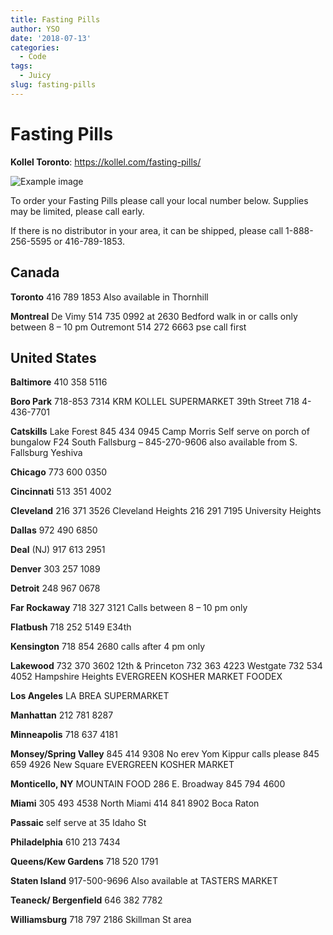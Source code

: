 ```yaml
---
title: Fasting Pills
author: YSO
date: '2018-07-13'
categories:
  - Code
tags:
  - Juicy
slug: fasting-pills
---
```


# Fasting Pills
**Kollel Toronto**: https://kollel.com/fasting-pills/

![Example image](/image/pills.jpg)

To order your Fasting Pills please call your local number below. Supplies may be limited, please call early.

If there is no distributor in your area, it can be shipped, please call 1-888-256-5595 or 416-789-1853.

## Canada

**Toronto** 416 789 1853
Also available in Thornhill

**Montreal**
De Vimy 514 735 0992 at 2630 Bedford walk in or calls only between 8 – 10 pm
Outremont 514 272 6663 pse call first

## United States

**Baltimore** 410 358 5116

**Boro Park**
718-853 7314
KRM KOLLEL SUPERMARKET 39th Street 718 4-436-7701

**Catskills**
Lake Forest 845 434 0945
Camp Morris Self serve on porch of bungalow F24
South Fallsburg – 845-270-9606
also available from S. Fallsburg Yeshiva

**Chicago** 773 600 0350

**Cincinnati** 513 351 4002

**Cleveland**
216 371 3526 Cleveland Heights
216 291 7195 University Heights

**Dallas** 972 490 6850

**Deal** (NJ) 917 613 2951

**Denver** 303 257 1089

**Detroit** 248 967 0678

**Far Rockaway** 718 327 3121 Calls between 8 – 10 pm only

**Flatbush**  718 252 5149 E34th

**Kensington** 718 854 2680 calls after 4 pm only

**Lakewood**
732 370 3602 12th & Princeton
732 363 4223 Westgate
732 534 4052 Hampshire Heights
EVERGREEN KOSHER MARKET
FOODEX

**Los Angeles** LA BREA SUPERMARKET

**Manhattan** 212 781 8287

**Minneapolis** 718 637 4181

**Monsey/Spring Valley**
845 414 9308 No erev Yom Kippur calls please
845 659 4926 New Square
EVERGREEN KOSHER MARKET

**Monticello, NY**
MOUNTAIN FOOD  286 E. Broadway 845 794 4600

**Miami**
305 493 4538 North Miami
414 841 8902 Boca Raton

**Passaic** self serve at 35 Idaho St

**Philadelphia** 610 213 7434

**Queens/Kew Gardens** 718 520 1791

**Staten Island**
917-500-9696
Also available at TASTERS MARKET

**Teaneck/ Bergenfield** 646 382 7782

**Williamsburg** 718 797 2186 Skillman St area

